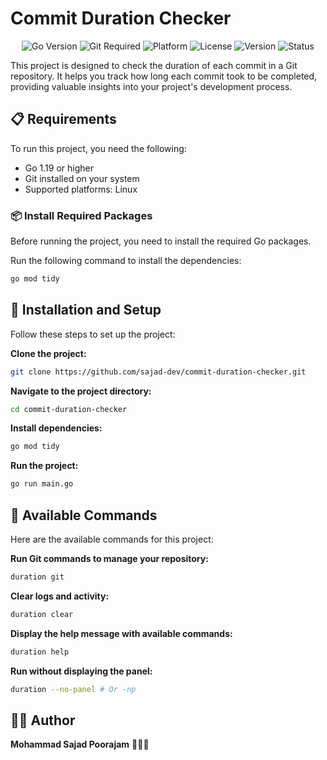 # Commit Duration Checker

<p align="center">
  <img src="https://img.shields.io/badge/Go-1.19+-00ADD8.svg?style=flat&logo=go" alt="Go Version">
  <img src="https://img.shields.io/badge/Git-Required-F05032.svg?style=flat&logo=git" alt="Git Required">
  <img src="https://img.shields.io/badge/Platform-Linux-FCC624.svg?style=flat&logo=linux" alt="Platform">
  <img src="https://img.shields.io/badge/License-MIT-green.svg?style=flat" alt="License">
  <img src="https://img.shields.io/badge/Version-1.0.0-blue.svg?style=flat" alt="Version">
  <img src="https://img.shields.io/badge/Status-Stable-brightgreen.svg?style=flat" alt="Status">
</p>

This project is designed to check the duration of each commit in a Git repository. It helps you track how long each commit took to be completed, providing valuable insights into your project's development process.

## 📋 Requirements

To run this project, you need the following:

- Go 1.19 or higher  
- Git installed on your system  
- Supported platforms: Linux

### 📦 Install Required Packages

Before running the project, you need to install the required Go packages.

Run the following command to install the dependencies:

```bash
go mod tidy
```

## 🚀 Installation and Setup

Follow these steps to set up the project:

**Clone the project:**
```bash
git clone https://github.com/sajad-dev/commit-duration-checker.git
```

**Navigate to the project directory:**
```bash
cd commit-duration-checker
```

**Install dependencies:**
```bash
go mod tidy
```

**Run the project:**
```bash
go run main.go
```

## 📝 Available Commands

Here are the available commands for this project:

**Run Git commands to manage your repository:**
```bash
duration git
```

**Clear logs and activity:**
```bash
duration clear 
```

**Display the help message with available commands:**
```bash
duration help
```

**Run without displaying the panel:**
```bash
duration --no-panel # Or -np
```

## 🧑‍💻 Author

**Mohammad Sajad Poorajam** 👨‍💻🚀

